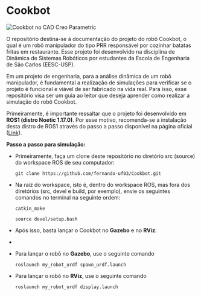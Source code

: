 # Cookbot

![Cookbot no CAD Creo Parametric](images/Cookbot.png "Cookbot")

O repositório destina-se à documentação do projeto do robô Cookbot, o qual é um robô manipulador do tipo PRR responsável por cozinhar batatas fritas em restaurante. Esse projeto foi desenvolvido na disciplina de Dinâmica de Sistemas Robóticos por estudantes da Escola de Engenharia de São Carlos (EESC-USP).

Em um projeto de engenharia, para a análise dinâmica de um robô manipulador, é fundamental a realização de simulações para verificar se o projeto é funcional e viável de ser fabricado na vida real. Para isso, esse repositório visa ser um guia ao leitor que deseja aprender como realizar a simulação do robô Cookbot.

Primeiramente, é importante ressaltar que o projeto foi desenvolvido em **ROS1 (distro Noetic 1.17.0)**. Por esse motivo, recomenda-se a instalação desta distro de ROS1 através do passo a passo disponível na página oficial ([Link](http://wiki.ros.org/noetic/Installation)). 

**Passo a passo para simulação:**

- Primeiramente, faça um clone deste repositório no diretório src (source) do workspace ROS de seu computador:
	```
	git clone https://github.com/fernando-uf03/Cookbot.git
	```

- Na raiz do workspace, isto é, dentro do workspace ROS, mas fora dos diretórios (src, devel e build, por exemplo), envie os seguintes comandos no terminal na seguinte ordem:
  ```
  catkin_make
  ```
  ```
  source devel/setup.bash
  ```

- Após isso, basta lançar o Cookbot no **Gazebo** e no **RViz**:
- 

- Para lançar o robô no **Gazebo**, use o seguinte comando
  ```
  roslaunch my_robot_urdf spawn_urdf.launch
  ```
  
- Para lançar o robô no **RViz**, use o seguinte comando
  ```
  roslaunch my_robot_urdf display.launch
  ```

   
